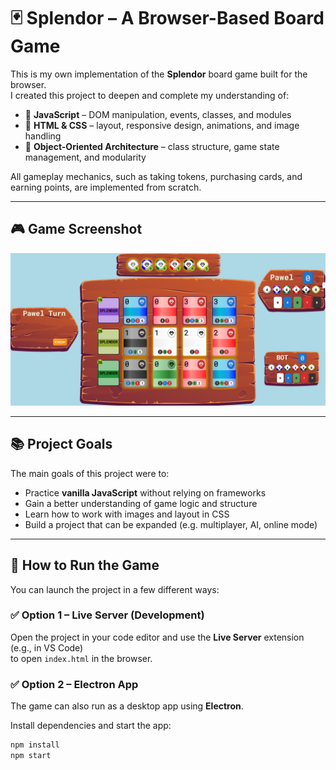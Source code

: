 # 🃏 Splendor – A Browser-Based Board Game

This is my own implementation of the **Splendor** board game built for the browser.  
I created this project to deepen and complete my understanding of:

- 🎯 **JavaScript** – DOM manipulation, events, classes, and modules  
- 🎨 **HTML & CSS** – layout, responsive design, animations, and image handling  
- 🧱 **Object-Oriented Architecture** – class structure, game state management, and modularity  

All gameplay mechanics, such as taking tokens, purchasing cards, and earning points, are implemented from scratch.

---

## 🎮 Game Screenshot

<img src="assets/images/screenshots/game.png" alt="Game Screenshot" width="700"/>

---

## 📚 Project Goals

The main goals of this project were to:

- Practice **vanilla JavaScript** without relying on frameworks  
- Gain a better understanding of game logic and structure  
- Learn how to work with images and layout in CSS  
- Build a project that can be expanded (e.g. multiplayer, AI, online mode)

---

## 🚀 How to Run the Game

You can launch the project in a few different ways:

### ✅ Option 1 – Live Server (Development)

Open the project in your code editor and use the **Live Server** extension (e.g., in VS Code)  
to open `index.html` in the browser.

### ✅ Option 2 – Electron App

The game can also run as a desktop app using **Electron**.

Install dependencies and start the app:

```bash
npm install
npm start
